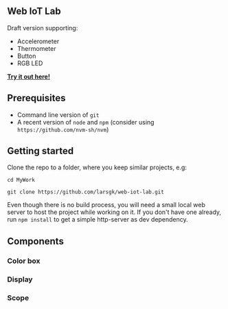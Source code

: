 ## Web IoT Lab

Draft version supporting:

* Accelerometer
* Thermometer
* Button
* RGB LED

**[Try it out here!](https://larsgk.github.io/web-iot-lab/)**

## Prerequisites

* Command line version of `git`
* A recent version of `node` and `npm` (consider using `https://github.com/nvm-sh/nvm`)

## Getting started

Clone the repo to a folder, where you keep similar projects, e.g:

```
cd MyWork

git clone https://github.com/larsgk/web-iot-lab.git
```

Even though there is no build process, you will need a small local web server to host the project while working on it.
If you don't have one already, run `npm install` to get a simple http-server as dev dependency.


## Components

### Color box

### Display

### Scope

